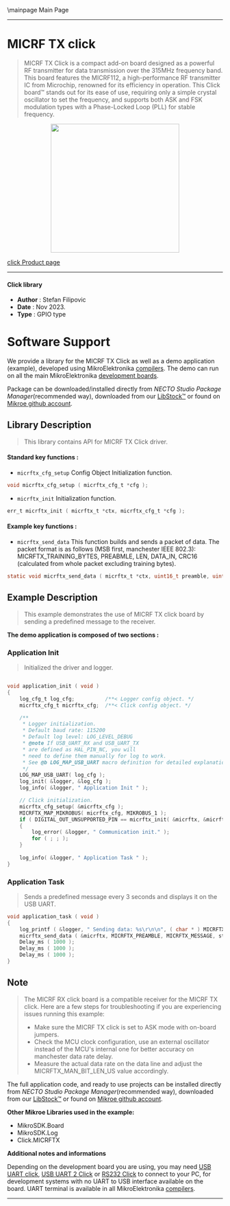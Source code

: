 \mainpage Main Page

---
# MICRF TX click

> MICRF TX Click is a compact add-on board designed as a powerful RF transmitter for data transmission over the 315MHz frequency band. This board features the MICRF112, a high-performance RF transmitter IC from Microchip, renowned for its efficiency in operation. This Click board™ stands out for its ease of use, requiring only a simple crystal oscillator to set the frequency, and supports both ASK and FSK modulation types with a Phase-Locked Loop (PLL) for stable frequency.

<p align="center">
  <img src="https://download.mikroe.com/images/click_for_ide/micrftx_click.png" height=300px>
</p>

[click Product page](https://www.mikroe.com/micrf-tx-click)

---


#### Click library

- **Author**        : Stefan Filipovic
- **Date**          : Nov 2023.
- **Type**          : GPIO type


# Software Support

We provide a library for the MICRF TX Click
as well as a demo application (example), developed using MikroElektronika
[compilers](https://www.mikroe.com/necto-studio).
The demo can run on all the main MikroElektronika [development boards](https://www.mikroe.com/development-boards).

Package can be downloaded/installed directly from *NECTO Studio Package Manager*(recommended way), downloaded from our [LibStock&trade;](https://libstock.mikroe.com) or found on [Mikroe github account](https://github.com/MikroElektronika/mikrosdk_click_v2/tree/master/clicks).

## Library Description

> This library contains API for MICRF TX Click driver.

#### Standard key functions :

- `micrftx_cfg_setup` Config Object Initialization function.
```c
void micrftx_cfg_setup ( micrftx_cfg_t *cfg );
```

- `micrftx_init` Initialization function.
```c
err_t micrftx_init ( micrftx_t *ctx, micrftx_cfg_t *cfg );
```

#### Example key functions :

- `micrftx_send_data` This function builds and sends a packet of data. The packet format is as follows (MSB first, manchester IEEE 802.3): MICRFTX_TRAINING_BYTES, PREABMLE, LEN, DATA_IN, CRC16 (calculated from whole packet excluding training bytes).
```c
static void micrftx_send_data ( micrftx_t *ctx, uint16_t preamble, uint8_t *data_in, uint8_t len );
```

## Example Description

> This example demonstrates the use of MICRF TX click board by sending a predefined message to the receiver.

**The demo application is composed of two sections :**

### Application Init

> Initialized the driver and logger.

```c

void application_init ( void )
{
    log_cfg_t log_cfg;          /**< Logger config object. */
    micrftx_cfg_t micrftx_cfg;  /**< Click config object. */

    /** 
     * Logger initialization.
     * Default baud rate: 115200
     * Default log level: LOG_LEVEL_DEBUG
     * @note If USB_UART_RX and USB_UART_TX 
     * are defined as HAL_PIN_NC, you will 
     * need to define them manually for log to work. 
     * See @b LOG_MAP_USB_UART macro definition for detailed explanation.
     */
    LOG_MAP_USB_UART( log_cfg );
    log_init( &logger, &log_cfg );
    log_info( &logger, " Application Init " );

    // Click initialization.
    micrftx_cfg_setup( &micrftx_cfg );
    MICRFTX_MAP_MIKROBUS( micrftx_cfg, MIKROBUS_1 );
    if ( DIGITAL_OUT_UNSUPPORTED_PIN == micrftx_init( &micrftx, &micrftx_cfg ) ) 
    {
        log_error( &logger, " Communication init." );
        for ( ; ; );
    }
    
    log_info( &logger, " Application Task " );
}

```

### Application Task

> Sends a predefined message every 3 seconds and displays it on the USB UART.

```c
void application_task ( void )
{
    log_printf ( &logger, " Sending data: %s\r\n\n", ( char * ) MICRFTX_MESSAGE );
    micrftx_send_data ( &micrftx, MICRFTX_PREAMBLE, MICRFTX_MESSAGE, strlen ( MICRFTX_MESSAGE ) );
    Delay_ms ( 1000 );
    Delay_ms ( 1000 );
    Delay_ms ( 1000 );
}
```

## Note

> The MICRF RX click board is a compatible receiver for the MICRF TX click.
Here are a few steps for troubleshooting if you are experiencing issues running this example:
> - Make sure the MICRF TX click is set to ASK mode with on-board jumpers.
> - Check the MCU clock configuration, use an external oscillator instead of the MCU's internal one for better accuracy on manchester data rate delay.
> - Measure the actual data rate on the data line and adjust the MICRFTX_MAN_BIT_LEN_US value accordingly.

The full application code, and ready to use projects can be installed directly from *NECTO Studio Package Manager*(recommended way), downloaded from our [LibStock&trade;](https://libstock.mikroe.com) or found on [Mikroe github account](https://github.com/MikroElektronika/mikrosdk_click_v2/tree/master/clicks).

**Other Mikroe Libraries used in the example:**

- MikroSDK.Board
- MikroSDK.Log
- Click.MICRFTX

**Additional notes and informations**

Depending on the development board you are using, you may need
[USB UART click](https://www.mikroe.com/usb-uart-click),
[USB UART 2 Click](https://www.mikroe.com/usb-uart-2-click) or
[RS232 Click](https://www.mikroe.com/rs232-click) to connect to your PC, for
development systems with no UART to USB interface available on the board. UART
terminal is available in all MikroElektronika
[compilers](https://shop.mikroe.com/compilers).

---
